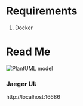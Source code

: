 # Requirements

1. Docker 

# Read Me

![PlantUML model](http://www.plantuml.com/plantuml/png/5Smn3e8X34VntLFe0QIxqtUL2WsGK23jlp7nzEBqflUx76m87RT7dtb4aR1nRy3s5v7n9zME5kzmiRmcP2BbfLJqRDyrg2xUdPGTOdISP-bSZJNjFth9BAS_)

### Jaeger UI:

http://localhost:16686
